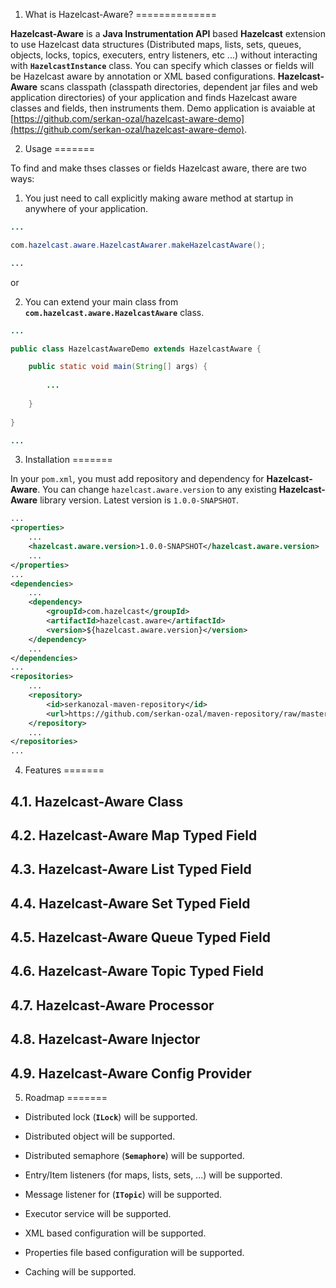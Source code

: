 1. What is Hazelcast-Aware?
==============

**Hazelcast-Aware** is a **Java Instrumentation API** based **Hazelcast** extension to use Hazelcast data structures (Distributed maps, lists, sets, queues, objects,  locks, topics, executers, entry listeners, etc ...) without interacting with **`HazelcastInstance`** class. You can specify which classes or fields will be Hazelcast aware by annotation or XML based configurations. **Hazelcast-Aware** scans classpath (classpath directories, dependent jar files and web application directories) of your application and finds Hazelcast aware classes and fields, then instruments them. Demo application is avaiable at [https://github.com/serkan-ozal/hazelcast-aware-demo](https://github.com/serkan-ozal/hazelcast-aware-demo).

2. Usage
=======

To find and make thses classes or fields Hazelcast aware, there are two ways:

1) You just need to call explicitly making aware method at startup in anywhere of your application.

~~~~~ java
...

com.hazelcast.aware.HazelcastAwarer.makeHazelcastAware();

...
~~~~~

or

2) You can extend your main class from **`com.hazelcast.aware.HazelcastAware`** class.

~~~~~ java
...

public class HazelcastAwareDemo extends HazelcastAware {

	public static void main(String[] args) {
	
		...
	
	}
	
}	

...
~~~~~


3. Installation
=======

In your `pom.xml`, you must add repository and dependency for **Hazelcast-Aware**. 
You can change `hazelcast.aware.version` to any existing **Hazelcast-Aware** library version.
Latest version is `1.0.0-SNAPSHOT`.

~~~~~ xml
...
<properties>
    ...
    <hazelcast.aware.version>1.0.0-SNAPSHOT</hazelcast.aware.version>
    ...
</properties>
...
<dependencies>
    ...
	<dependency>
		<groupId>com.hazelcast</groupId>
		<artifactId>hazelcast.aware</artifactId>
		<version>${hazelcast.aware.version}</version>
	</dependency>
	...
</dependencies>
...
<repositories>
	...
	<repository>
		<id>serkanozal-maven-repository</id>
		<url>https://github.com/serkan-ozal/maven-repository/raw/master/</url>
	</repository>
	...
</repositories>
...
~~~~~

4. Features
=======

4.1. Hazelcast-Aware Class
-------

4.2. Hazelcast-Aware Map Typed Field
-------

4.3. Hazelcast-Aware List Typed Field
-------

4.4. Hazelcast-Aware Set Typed Field
-------

4.5. Hazelcast-Aware Queue Typed Field
-------

4.6. Hazelcast-Aware Topic Typed Field
-------

4.7. Hazelcast-Aware Processor
-------

4.8. Hazelcast-Aware Injector
-------

4.9. Hazelcast-Aware Config Provider
-------

5. Roadmap
=======

* Distributed lock (**`ILock`**) will be supported.

* Distributed object will be supported.

* Distributed semaphore (**`Semaphore`**) will be supported.

* Entry/Item listeners (for maps, lists, sets, ...) will be supported.

* Message listener for (**`ITopic`**) will be supported.

* Executor service will be supported.

* XML based configuration will be supported.

* Properties file based configuration will be supported.

* Caching will be supported.
